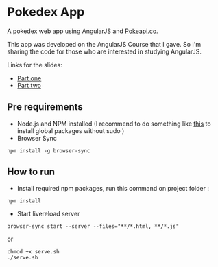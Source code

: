# Pokedex App
A pokedex web app using AngularJS and [Pokeapi.co](http://pokeapi.co/).

This app was developed on the AngularJS Course that I gave. So I'm sharing the code for those who are interested in studying AngularJS.

Links for the slides:
* [Part one](https://www.slideshare.net/secret/HnFPzJnYQndCZJ)
* [Part two](https://www.slideshare.net/secret/avS82Tu0nXVbXA)

## Pre requirements
- Node.js and NPM installed (I recommend to do something like [this](https://github.com/sindresorhus/guides/blob/master/npm-global-without-sudo.md) to install global packages without sudo )
- Browser Sync 
```shell
npm install -g browser-sync
```

## How to run
- Install required npm packages, run this command on project folder :
```shell
npm install
```
- Start livereload server
```shell
browser-sync start --server --files="**/*.html, **/*.js"
```
or
```shell
chmod +x serve.sh
./serve.sh
```
